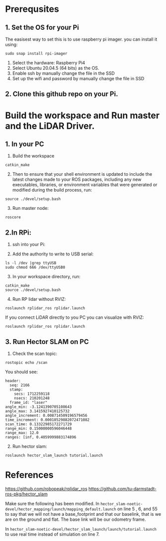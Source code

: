 # Prerequsites
## 1. Set the OS for your Pi
The easisest way to set this is to use raspberry pi imager.
you can install it using:
```
sudo snap install rpi-imager
```
1. Select the hardware: Raspberry Pi4
2. Select Ubuntu 20.04.5 (64 bits) as the OS.
3. Enable ssh by manually change the file in the SSD
4. Set up the wifi and password by manually change the file in SSD

## 2. Clone this github repo on your Pi.

# Build the workspace and Run master and the LiDAR Driver.
## 1. In your PC

1. Build the workspace
```
catkin_make
```

2. Then to ensure that your shell environment is updated to include the latest changes made to your ROS packages, including any new executables, libraries, or environment variables that were generated or modified during the build process, run:
```
source ./devel/setup.bash
```

3. Run master node:
```
roscore
```


## 2.In RPi:
1. ssh into your Pi:


2. Add the authority to write to USB serial:
```
ls -l /dev |grep ttyUSB
sudo chmod 666 /dev/ttyUSB0
```

3. In your workspace directory, run:
```
catkin_make
source ./devel/setup.bash
```

4. Run RP lidar without RVIZ:
```
roslaunch rplidar_ros rplidar.launch
```

If you connect LiDAR directly to you PC you can visualize with RVIZ:
```
roslaunch rplidar_ros rplidar.launch
```

## 3. Run Hector SLAM on PC
1. Check the scan topic:
```
rostopic echo /scan
```
You should see:
```
header: 
  seq: 2166
  stamp: 
    secs: 1712259118
    nsecs: 210201248
  frame_id: "laser"
angle_min: -3.1241390705108643
angle_max: 3.1415927410125732
angle_increment: 0.008714509196579456
time_increment: 0.00018529882072471082
scan_time: 0.13322985172271729
range_min: 0.15000000596046448
range_max: 12.0
ranges: [inf, 0.4059999883174896
```

2. Run hector slam:
```
roslaunch hector_slam_launch tutorial.launch
```

# References
https://github.com/robopeak/rplidar_ros
https://github.com/tu-darmstadt-ros-pkg/hector_slam

Make sure the following has been modified.
In `hector_slam-noetic-devel/hector_mapping/launch/mapping_default.launch` on line 5 , 6, and 55 to say that we will not have a base_footprint and that our baselink, that is we are on the ground and flat. The base link will be our odometry frame.

In `hector_slam-noetic-devel/hector_slam_launch/launch/tutorial.launch` to use real time instead of simulation on line 7.

